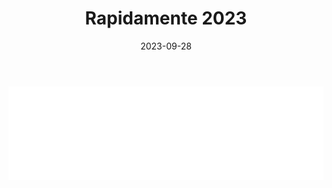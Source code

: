 ﻿---
layout: torneo
title:  "Rapidamente 2023"
date:   2023-09-28
---
<script>
  function resizeIframe(obj) {
    obj.style.height = obj.contentWindow.document.documentElement.scrollHeight + 'px';
  }
</script>
<iframe src="Grp1-Rd4.html" style="
    display: block;
    width: 100%;
    border: none;" frameborder="0" scrolling="no" onload="resizeIframe(this)"></iframe>
